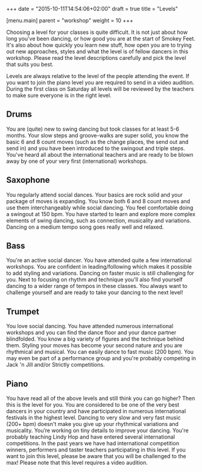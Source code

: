 +++
date = "2015-10-11T14:54:06+02:00"
draft = true
title = "Levels"

[menu.main]
parent = "workshop"
weight = 10
+++

Choosing a level for your classes is quite difficult. It is not just
about how long you've been dancing, or how good you are at the start
of Smokey Feet. It's also about how quickly you learn new stuff, how
open you are to trying out new approaches, styles and what the level
is of fellow dancers in this workshop. Please read the level
descriptions carefully and pick the level that suits you best.

Levels are always relative to the level of the people attending the
event. If you want to join the piano level you are required to send
in a video audition. During the first class on Saturday all levels
will be reviewed by the teachers to make sure everyone is in the
right level.

## Drums

You are (quite) new to swing dancing but took classes for at least
5-6 months. Your slow steps and groove-walks are super solid, you
know the basic 6 and 8 count moves (such as the change places, the
send out and send in) and you have been introduced to the swingout
and triple steps. You've heard all about the international teachers
and are ready to be blown away by one of your very first
(international) workshops.

## Saxophone

You regularly attend social dances. Your basics are rock solid and
your package of moves is expanding. You know both 6 and 8 count
moves and use them interchangeably while social dancing. You feel
comfortable doing a swingout at 150 bpm. You have started to learn
and explore more complex elements of swing dancing, such as
connection, musicality and variations. Dancing on a medium tempo
song goes really well and relaxed.

## Bass

You're an active social dancer. You have attended quite a few
international workshops. You are confident in leading/following
which makes it possible to add styling and variations. Dancing on
faster music is still challenging for you. Next to focusing on
rhythm and technique you'll also find yourself dancing to a wider
range of tempos in these classes. You always want to challenge
yourself and are ready to take your dancing to the next level!

## Trumpet

You love social dancing. You have attended numerous international
workshops and you can find the dance floor and your dance partner
blindfolded. You know a big variety of figures and the technique
behind them. Styling your moves has become your second nature and
you are rhythmical and musical. You can easily dance to fast
music (200 bpm). You may even be part of a performance group and
you're probably competing in Jack 'n Jill and/or Strictly competitions.

## Piano

You have read all of the above levels and still think you can go
higher? Then this is the level for you. You are considered to be
one of the very best dancers in your country and have participated
in numerous international festivals in the highest level. Dancing
to very slow and very fast music (200+ bpm) doesn't make you give
up your rhythmical variations and musicality. You’re working on tiny
details to improve your dancing. You're probably teaching Lindy Hop
and have entered several international competitions. In the past
years we have had international competition winners, performers and
taster teachers participating in this level. If you want to join this
level, please be aware that you will be challenged to the max! Please
note that this level requires a video audition.
